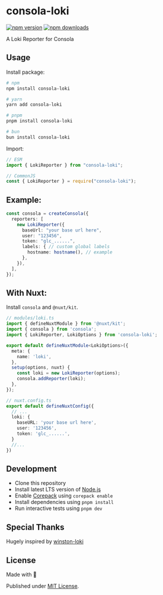 # consola-loki

[![npm version][npm-version-src]][npm-version-href]
[![npm downloads][npm-downloads-src]][npm-downloads-href]

<!-- [![bundle][bundle-src]][bundle-href] -->
<!-- [![Codecov][codecov-src]][codecov-href] -->

A Loki Reporter for Consola

## Usage

Install package:

```sh
# npm
npm install consola-loki

# yarn
yarn add consola-loki

# pnpm
pnpm install consola-loki

# bun
bun install consola-loki
```

Import:

```js
// ESM
import { LokiReporter } from "consola-loki";

// CommonJS
const { LokiReporter } = require("consola-loki");
```

## Example:
```ts
const consola = createConsola({
  reporters: [
    new LokiReporter({
      baseUrl: "your base url here",
      user: "123456",
      token: "glc_......",
      labels: { // custom global labels
        hostname: hostname(), // example
      },
    }),
  ],
});
```

## With Nuxt:
Install `consola` and `@nuxt/kit`.

```ts
// modules/loki.ts
import { defineNuxtModule } from '@nuxt/kit';
import { consola } from 'consola';
import { LokiReporter, LokiOptions } from 'consola-loki';

export default defineNuxtModule<LokiOptions>({
  meta: {
    name: 'loki',
  },
  setup(options, nuxt) {
    const loki = new LokiReporter(options);
    consola.addReporter(loki);
  },
});
```

```ts
// nuxt.config.ts
export default defineNuxtConfig({
  // ...
  loki: {
    baseURL: 'your base url here',
    user: '123456',
    token: 'glc_......',
  }
  //...
})
```

## Development

- Clone this repository
- Install latest LTS version of [Node.js](https://nodejs.org/en/)
- Enable [Corepack](https://github.com/nodejs/corepack) using `corepack enable`
- Install dependencies using `pnpm install`
- Run interactive tests using `pnpm dev`

## Special Thanks
Hugely inspired by [winston-loki](https://github.com/JaniAnttonen/winston-loki)

## License

Made with 💛

Published under [MIT License](./LICENSE).

<!-- Badges -->

[npm-version-src]: https://img.shields.io/npm/v/consola-loki?style=flat&colorA=18181B&colorB=F0DB4F
[npm-version-href]: https://npmjs.com/package/consola-loki
[npm-downloads-src]: https://img.shields.io/npm/dm/consola-loki?style=flat&colorA=18181B&colorB=F0DB4F
[npm-downloads-href]: https://npmjs.com/package/consola-loki

<!-- [codecov-src]: https://img.shields.io/codecov/c/gh/unjs/consola-loki/main?style=flat&colorA=18181B&colorB=F0DB4F
[codecov-href]: https://codecov.io/gh/unjs/consola-loki

[bundle-src]: https://img.shields.io/bundlephobia/minzip/consola-loki?style=flat&colorA=18181B&colorB=F0DB4F
[bundle-href]: https://bundlephobia.com/result?p=consola-loki -->
